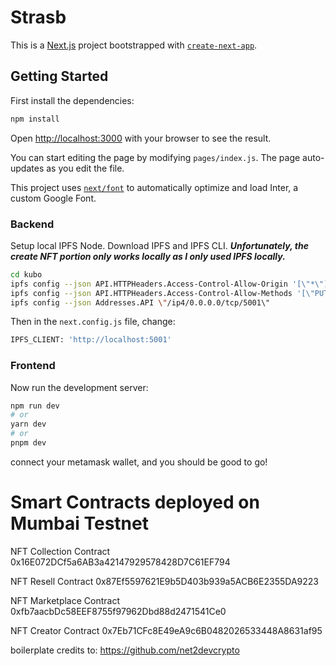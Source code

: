 # Strasb
This is a [Next.js](https://nextjs.org/) project bootstrapped with [`create-next-app`](https://github.com/vercel/next.js/tree/canary/packages/create-next-app).

## Getting Started
First install the dependencies:
```bash
npm install
```

Open [http://localhost:3000](http://localhost:3000) with your browser to see the result.

You can start editing the page by modifying `pages/index.js`. The page auto-updates as you edit the file.

This project uses [`next/font`](https://nextjs.org/docs/basic-features/font-optimization) to automatically optimize and load Inter, a custom Google Font.

### Backend
Setup local IPFS Node. Download IPFS and IPFS CLI. ***Unfortunately, the create NFT portion only works locally as I only used IPFS locally.***

```bash
cd kubo
ipfs config --json API.HTTPHeaders.Access-Control-Allow-Origin '[\"*\"]'
ipfs config --json API.HTTPHeaders.Access-Control-Allow-Methods '[\"PUT\", \"GET\", \"POST\"]'
ipfs config --json Addresses.API \"/ip4/0.0.0.0/tcp/5001\"
```

Then in the `next.config.js` file, change:
```bash
IPFS_CLIENT: 'http://localhost:5001'
```

### Frontend
Now run the development server:

```bash
npm run dev
# or
yarn dev
# or
pnpm dev
```
connect your metamask wallet, and you should be good to go!

# Smart Contracts deployed on Mumbai Testnet
NFT Collection Contract
0x16E072DCf5a6AB3a42147929578428D7C61EF794

NFT Resell Contract
0x87Ef5597621E9b5D403b939a5ACB6E2355DA9223

NFT Marketplace Contract
0xfb7aacbDc58EEF8755f97962Dbd88d2471541Ce0

NFT Creator Contract
0x7Eb71CFc8E49eA9c6B0482026533448A8631af95

boilerplate credits to: https://github.com/net2devcrypto